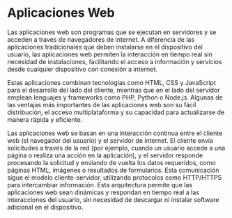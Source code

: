 # Aplicaciones Web

Las aplicaciones web son programas que se ejecutan en servidores y se acceden a través de navegadores de internet. A diferencia de las aplicaciones tradicionales que deben instalarse en el dispositivo del usuario, las aplicaciones web permiten la interacción en tiempo real sin necesidad de instalaciones, facilitando el acceso a información y servicios desde cualquier dispositivo con conexión a internet.

Estas aplicaciones combinan tecnologías como HTML, CSS y JavaScript para el desarrollo del lado del cliente, mientras que en el lado del servidor emplean lenguajes y frameworks como PHP, Python o Node.js. Algunas de las ventajas más importantes de las aplicaciones web son su fácil distribución, el acceso multiplataforma y su capacidad para actualizarse de manera rápida y eficiente.

Las aplicaciones web se basan en una interacción continua entre el cliente web (el navegador del usuario) y el servidor de internet. El cliente envía solicitudes a través de la red (por ejemplo, cuando un usuario accede a una página o realiza una acción en la aplicación), y el servidor responde procesando la solicitud y enviando de vuelta los datos requeridos, como páginas HTML, imágenes o resultados de formularios. Esta comunicación sigue el modelo cliente-servidor, utilizando protocolos como HTTP/HTTPS para intercambiar información. Esta arquitectura permite que las aplicaciones web sean dinámicas y respondan en tiempo real a las interacciones del usuario, sin necesidad de descargar ni instalar software adicional en el dispositivo.
